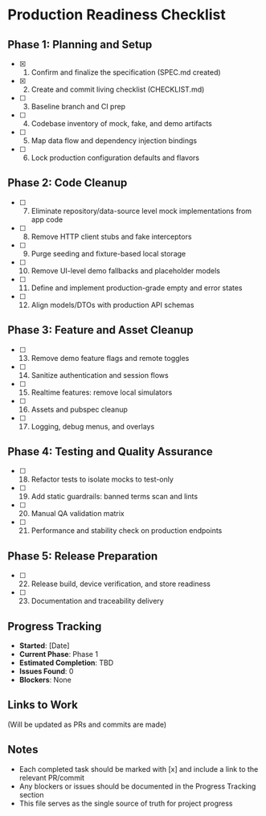 # Production Readiness Checklist

## Phase 1: Planning and Setup
- [x] 1. Confirm and finalize the specification (SPEC.md created)
- [x] 2. Create and commit living checklist (CHECKLIST.md)
- [ ] 3. Baseline branch and CI prep
- [ ] 4. Codebase inventory of mock, fake, and demo artifacts
- [ ] 5. Map data flow and dependency injection bindings
- [ ] 6. Lock production configuration defaults and flavors

## Phase 2: Code Cleanup
- [ ] 7. Eliminate repository/data-source level mock implementations from app code
- [ ] 8. Remove HTTP client stubs and fake interceptors
- [ ] 9. Purge seeding and fixture-based local storage
- [ ] 10. Remove UI-level demo fallbacks and placeholder models
- [ ] 11. Define and implement production-grade empty and error states
- [ ] 12. Align models/DTOs with production API schemas

## Phase 3: Feature and Asset Cleanup
- [ ] 13. Remove demo feature flags and remote toggles
- [ ] 14. Sanitize authentication and session flows
- [ ] 15. Realtime features: remove local simulators
- [ ] 16. Assets and pubspec cleanup
- [ ] 17. Logging, debug menus, and overlays

## Phase 4: Testing and Quality Assurance
- [ ] 18. Refactor tests to isolate mocks to test-only
- [ ] 19. Add static guardrails: banned terms scan and lints
- [ ] 20. Manual QA validation matrix
- [ ] 21. Performance and stability check on production endpoints

## Phase 5: Release Preparation
- [ ] 22. Release build, device verification, and store readiness
- [ ] 23. Documentation and traceability delivery

## Progress Tracking
- **Started**: [Date]
- **Current Phase**: Phase 1
- **Estimated Completion**: TBD
- **Issues Found**: 0
- **Blockers**: None

## Links to Work
(Will be updated as PRs and commits are made)

## Notes
- Each completed task should be marked with [x] and include a link to the relevant PR/commit
- Any blockers or issues should be documented in the Progress Tracking section
- This file serves as the single source of truth for project progress
